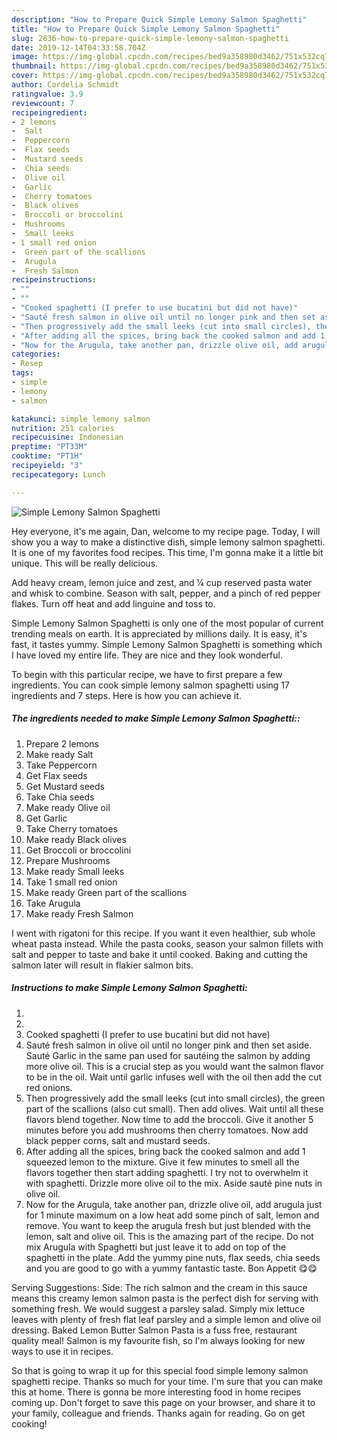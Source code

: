 ```yaml
---
description: "How to Prepare Quick Simple Lemony Salmon Spaghetti"
title: "How to Prepare Quick Simple Lemony Salmon Spaghetti"
slug: 2636-how-to-prepare-quick-simple-lemony-salmon-spaghetti
date: 2019-12-14T04:33:58.704Z
image: https://img-global.cpcdn.com/recipes/bed9a358980d3462/751x532cq70/simple-lemony-salmon-spaghetti-recipe-main-photo.jpg
thumbnail: https://img-global.cpcdn.com/recipes/bed9a358980d3462/751x532cq70/simple-lemony-salmon-spaghetti-recipe-main-photo.jpg
cover: https://img-global.cpcdn.com/recipes/bed9a358980d3462/751x532cq70/simple-lemony-salmon-spaghetti-recipe-main-photo.jpg
author: Cordelia Schmidt
ratingvalue: 3.9
reviewcount: 7
recipeingredient:
- 2 lemons
-  Salt
-  Peppercorn
-  Flax seeds
-  Mustard seeds
-  Chia seeds
-  Olive oil
-  Garlic
-  Cherry tomatoes
-  Black olives
-  Broccoli or broccolini
-  Mushrooms
-  Small leeks
- 1 small red onion
-  Green part of the scallions
-  Arugula
-  Fresh Salmon
recipeinstructions:
- ""
- ""
- "Cooked spaghetti (I prefer to use bucatini but did not have)"
- "Sauté fresh salmon in olive oil until no longer pink and then set aside. Sauté Garlic in the same pan used for sautéing the salmon by adding more olive oil. This is a crucial step as you would want the salmon flavor to be in the oil. Wait until garlic infuses well with the oil then add the cut red onions."
- "Then progressively add the small leeks (cut into small circles), the green part of the scallions (also cut small). Then add olives. Wait until all these flavors blend together. Now time to add the broccoli. Give it another 5 minutes before you add mushrooms then cherry tomatoes. Now add black pepper corns, salt and mustard seeds."
- "After adding all the spices, bring back the cooked salmon and add 1 squeezed lemon to the mixture. Give it few minutes to smell all the flavors together then start adding spaghetti. I try not to overwhelm it with spaghetti. Drizzle more olive oil to the mix. Aside sauté pine nuts in olive oil."
- "Now for the Arugula, take another pan, drizzle olive oil, add arugula just for 1 minute maximum on a low heat add some pinch of salt, lemon and remove. You want to keep the arugula fresh but just blended with the lemon, salt and olive oil. This is the amazing part of the recipe. Do not mix Arugula with Spaghetti but just leave it to add on top of the spaghetti in the plate. Add the yummy pine nuts, flax seeds, chia seeds and you are good to go with a yummy fantastic taste. Bon Appetit 😋😋"
categories:
- Resep
tags:
- simple
- lemony
- salmon

katakunci: simple lemony salmon
nutrition: 251 calories
recipecuisine: Indonesian
preptime: "PT33M"
cooktime: "PT1H"
recipeyield: "3"
recipecategory: Lunch

---
```



![Simple Lemony Salmon Spaghetti](https://img-global.cpcdn.com/recipes/bed9a358980d3462/751x532cq70/simple-lemony-salmon-spaghetti-recipe-main-photo.jpg)

Hey everyone, it's me again, Dan, welcome to my recipe page. Today, I will show you a way to make a distinctive dish, simple lemony salmon spaghetti. It is one of my favorites food recipes. This time, I'm gonna make it a little bit unique. This will be really delicious.

Add heavy cream, lemon juice and zest, and ¼ cup reserved pasta water and whisk to combine. Season with salt, pepper, and a pinch of red pepper flakes. Turn off heat and add linguine and toss to.

Simple Lemony Salmon Spaghetti is only one of the most popular of current trending meals on earth. It is appreciated by millions daily. It is easy, it's fast, it tastes yummy. Simple Lemony Salmon Spaghetti is something which I have loved my entire life. They are nice and they look wonderful.


To begin with this particular recipe, we have to first prepare a few ingredients. You can cook simple lemony salmon spaghetti using 17 ingredients and 7 steps. Here is how you can achieve it.

##### The ingredients needed to make Simple Lemony Salmon Spaghetti::

1. Prepare 2 lemons
1. Make ready  Salt
1. Take  Peppercorn
1. Get  Flax seeds
1. Get  Mustard seeds
1. Take  Chia seeds
1. Make ready  Olive oil
1. Get  Garlic
1. Take  Cherry tomatoes
1. Make ready  Black olives
1. Get  Broccoli or broccolini
1. Prepare  Mushrooms
1. Make ready  Small leeks
1. Take 1 small red onion
1. Make ready  Green part of the scallions
1. Take  Arugula
1. Make ready  Fresh Salmon


I went with rigatoni for this recipe. If you want it even healthier, sub whole wheat pasta instead. While the pasta cooks, season your salmon fillets with salt and pepper to taste and bake it until cooked. Baking and cutting the salmon later will result in flakier salmon bits. 

##### Instructions to make Simple Lemony Salmon Spaghetti:

1. 
1. 
1. Cooked spaghetti (I prefer to use bucatini but did not have)
1. Sauté fresh salmon in olive oil until no longer pink and then set aside. Sauté Garlic in the same pan used for sautéing the salmon by adding more olive oil. This is a crucial step as you would want the salmon flavor to be in the oil. Wait until garlic infuses well with the oil then add the cut red onions.
1. Then progressively add the small leeks (cut into small circles), the green part of the scallions (also cut small). Then add olives. Wait until all these flavors blend together. Now time to add the broccoli. Give it another 5 minutes before you add mushrooms then cherry tomatoes. Now add black pepper corns, salt and mustard seeds.
1. After adding all the spices, bring back the cooked salmon and add 1 squeezed lemon to the mixture. Give it few minutes to smell all the flavors together then start adding spaghetti. I try not to overwhelm it with spaghetti. Drizzle more olive oil to the mix. Aside sauté pine nuts in olive oil.
1. Now for the Arugula, take another pan, drizzle olive oil, add arugula just for 1 minute maximum on a low heat add some pinch of salt, lemon and remove. You want to keep the arugula fresh but just blended with the lemon, salt and olive oil. This is the amazing part of the recipe. Do not mix Arugula with Spaghetti but just leave it to add on top of the spaghetti in the plate. Add the yummy pine nuts, flax seeds, chia seeds and you are good to go with a yummy fantastic taste. Bon Appetit 😋😋


Serving Suggestions: Side: The rich salmon and the cream in this sauce means this creamy lemon salmon pasta is the perfect dish for serving with something fresh. We would suggest a parsley salad. Simply mix lettuce leaves with plenty of fresh flat leaf parsley and a simple lemon and olive oil dressing. Baked Lemon Butter Salmon Pasta is a fuss free, restaurant quality meal! Salmon is my favourite fish, so I&#39;m always looking for new ways to use it in recipes. 

So that is going to wrap it up for this special food simple lemony salmon spaghetti recipe. Thanks so much for your time. I'm sure that you can make this at home. There is gonna be more interesting food in home recipes coming up. Don't forget to save this page on your browser, and share it to your family, colleague and friends. Thanks again for reading. Go on get cooking!
